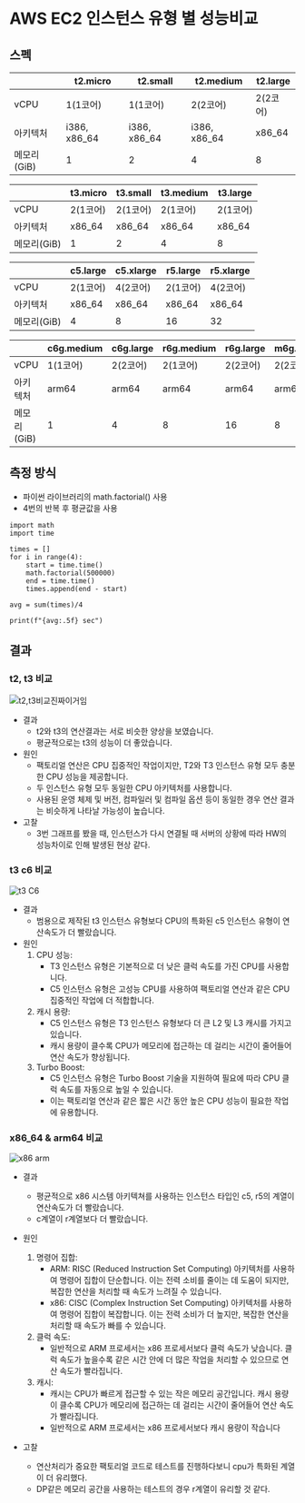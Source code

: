 # AWS EC2 인스턴스 유형 별 성능비교

## 스펙

|            | t2.micro   | t2.small  | t2.medium | t2.large |
|------------|-----------|-----------|-----------|------------|
| vCPU     | 1(1코어)  | 1(1코어)  | 2(2코어) | 2(2코어) |
| 아키텍처 | i386, x86_64  | i386, x86_64  | i386, x86_64  | x86_64 |
|   메모리(GiB)   | 1  | 2  | 4  | 8  |


|            | t3.micro   | t3.small  | t3.medium | t3.large |
|------------|-----------|-----------|-----------|-----------|
| vCPU     | 2(1코어)  | 2(1코어)  | 2(1코어) | 2(1코어) |
| 아키텍처 | x86_64  | x86_64  | x86_64  | x86_64 |
|   메모리(GiB)   | 1  | 2  | 4  | 8  |

|            | c5.large   | c5.xlarge  | r5.large | r5.xlarge |
|------------|-----------|-----------|-----------|-----------|
| vCPU     | 2(1코어)  | 4(2코어)  | 2(1코어) | 4(2코어) |
| 아키텍처 | x86_64  | x86_64  | x86_64  | x86_64 |
|   메모리(GiB)   | 4  | 8  | 16  | 32  |

|            | c6g.medium   | c6g.large  | r6g.medium | r6g.large |m6g.large|
|------------|-----------|-----------|-----------|-----------|-----------|
| vCPU     | 1(1코어)  | 2(2코어)  | 2(1코어) | 2(2코어) | 2(2코어)|
| 아키텍처 | arm64  | arm64  | arm64  | arm64 |arm64 |
|   메모리(GiB)   | 1  | 4  | 8  | 16  | 8 |

## 측정 방식
- 파이썬 라이브러리의 math.factorial() 사용
- 4번의 반복 후 평균값을 사용
```
import math
import time

times = []
for i in range(4):
    start = time.time()
    math.factorial(500000)
    end = time.time()
    times.append(end - start)

avg = sum(times)/4

print(f"{avg:.5f} sec")
```

## 결과

### t2, t3 비교

![t2,t3비교진짜이거임](https://github.com/koorukuroo/pda_4th/assets/85729858/df8b7845-e144-4258-a3a8-3511596eb5b8)


- 결과
    - t2와 t3의 연산결과는 서로 비슷한 양상을 보였습니다.
    - 평균적으로는 t3의 성능이 더 좋았습니다.
- 원인
    - 팩토리얼 연산은 CPU 집중적인 작업이지만, T2와 T3 인스턴스 유형 모두 충분한 CPU 성능을 제공합니다.
    - 두 인스턴스 유형 모두 동일한 CPU 아키텍처를 사용합니다.
    - 사용된 운영 체제 및 버전, 컴파일러 및 컴파일 옵션 등이 동일한 경우 연산 결과는 비슷하게 나타날 가능성이 높습니다.
- 고찰    
    - 3번 그래프를 봤을 때, 인스턴스가 다시 연결될 때 서버의 상황에 따라 HW의 성능차이로 인해 발생된 현상 같다.




### t3 c6 비교
![t3 C6](https://github.com/koorukuroo/pda_4th/assets/85729858/f5806060-7c5e-4ff3-a354-2455107ca26f)

- 결과
    - 범용으로 제작된 t3 인스턴스 유형보다 CPU의 특화된 c5 인스턴스 유형이 연산속도가 더 빨랐습니다.
- 원인
    1. CPU 성능:
        - T3 인스턴스 유형은 기본적으로 더 낮은 클럭 속도를 가진 CPU를 사용합니다.
        - C5 인스턴스 유형은 고성능 CPU를 사용하여 팩토리얼 연산과 같은 CPU 집중적인 작업에 더 적합합니다.
    2. 캐시 용량:
        - C5 인스턴스 유형은 T3 인스턴스 유형보다 더 큰 L2 및 L3 캐시를 가지고 있습니다.
        - 캐시 용량이 클수록 CPU가 메모리에 접근하는 데 걸리는 시간이 줄어들어 연산 속도가 향상됩니다.
    3. Turbo Boost:
        - C5 인스턴스 유형은 Turbo Boost 기술을 지원하여 필요에 따라 CPU 클럭 속도를 자동으로 높일 수 있습니다.
        - 이는 팩토리얼 연산과 같은 짧은 시간 동안 높은 CPU 성능이 필요한 작업에 유용합니다.



### x86_64 & arm64 비교
![x86 arm](https://github.com/koorukuroo/pda_4th/assets/85729858/85d096ea-2005-47cf-af6d-7ee79c54b88b)


- 결과  
    - 평균적으로 x86 시스템 아키텍쳐를 사용하는 인스턴스 타입인 c5, r5의 계열이 연산속도가 더 빨랐습니다.
    - c계열이 r계열보다 더 빨랐습니다.  
  
- 원인 
    1. 명령어 집합:
        - ARM: RISC (Reduced Instruction Set Computing) 아키텍처를 사용하여 명령어 집합이 단순합니다. 이는 전력 소비를 줄이는 데 도움이 되지만, 복잡한 연산을 처리할 때 속도가 느려질 수 있습니다.
        - x86: CISC (Complex Instruction Set Computing) 아키텍처를 사용하여 명령어 집합이 복잡합니다. 이는 전력 소비가 더 높지만, 복잡한 연산을 처리할 때 속도가 빠를 수 있습니다.
    2. 클럭 속도:
        - 일반적으로 ARM 프로세서는 x86 프로세서보다 클럭 속도가 낮습니다. 클럭 속도가 높을수록 같은 시간 안에 더 많은 작업을 처리할 수 있으므로 연산 속도가 빨라집니다.
    3. 캐시:
        - 캐시는 CPU가 빠르게 접근할 수 있는 작은 메모리 공간입니다. 캐시 용량이 클수록 CPU가 메모리에 접근하는 데 걸리는 시간이 줄어들어 연산 속도가 빨라집니다.
        - 일반적으로 ARM 프로세서는 x86 프로세서보다 캐시 용량이 작습니다
      
- 고찰
    - 연산처리가 중요한 팩토리얼 코드로 테스트를 진행하다보니 cpu가 특화된 계열이 더 유리했다.
    - DP같은 메모리 공간을 사용하는 테스트의 경우 r계열이 유리할 것 같다.
